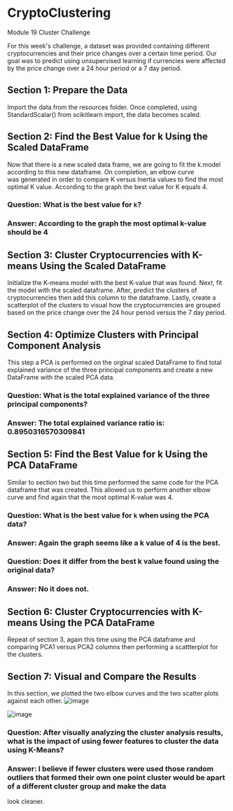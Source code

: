 # **CryptoClustering**
Module 19 Cluster Challenge

For this week's challenge, a dataset was provided containing different cryptocurrencies and their price changes over a certain time period. Our goal was to predict using unsupervised learning if currencies were affected by the price change over a 24 hour period or a 7 day period. 


## **Section 1: Prepare the Data**

Import the data from the resources folder. Once completed, using StandardScalar() from scikitlearn import, the data becomes scaled.


## **Section 2: Find the Best Value for k Using the Scaled DataFrame**

Now that there is a new scaled data frame, we are going to fit the k.model according to this new dataframe. On completion, an elbow curve  
was generated in order to compare K versus Inertia values to find the most optimal K value. According to the graph the best value for K equals 4.

### Question: What is the best value for `k`?
### Answer: According to the graph the most optimal k-value should be 4


## **Section 3: Cluster Cryptocurrencies with K-means Using the Scaled DataFrame**

Initialize the K-means model with the best K-value that was found. Next, fit the model with the scaled dataframe. After, predict the clusters of cryptocurrencies then
add this column to the dataframe. Lastly, create a scatterplot of the clusters to visual how the cryptocurrencies are grouped based on the price change over the 24 hour period
versus the 7 day period.

## **Section 4: Optimize Clusters with Principal Component Analysis**

This step a PCA is performed on the orginal scaled DataFrame to find total explained variance of the three principal components and create a new DataFrame with the 
scaled PCA data.

### Question: What is the total explained variance of the three principal components?
### Answer: The total explained variance ratio is: 0.8950316570309841

## **Section 5: Find the Best Value for k Using the PCA DataFrame**

Similar to section two but this time performed the same code for the PCA dataframe that was created. This allowed us to perform another elbow curve and find again that the most optimal 
K-value was 4.

### Question: What is the best value for `k` when using the PCA data?
### Answer: Again the graph seems like a k value of 4 is the best.

### Question: Does it differ from the best k value found using the original data?
### Answer: No it does not.

## **Section 6: Cluster Cryptocurrencies with K-means Using the PCA DataFrame**

Repeat of section 3, again this time using the PCA dataframe and comparing PCA1 versus PCA2 columns then performing a scattterplot for the clusters.

## **Section 7: Visual and Compare the Results** 
In this section, we plotted the two elbow curves and the two scatter plots against each other. 
![image](https://github.com/user-attachments/assets/659102c6-b290-4e9d-ac90-4fccb244596f)

![image](https://github.com/user-attachments/assets/68ffebff-d246-44fb-804d-cd9c02d69923)

### Question:   After visually analyzing the cluster analysis results, what is the impact of using fewer features to cluster the data using K-Means?
### Answer:   I believe if fewer clusters were used those random outliers that formed their own one point cluster would be apart of a different cluster group and make the data 
look cleaner.

